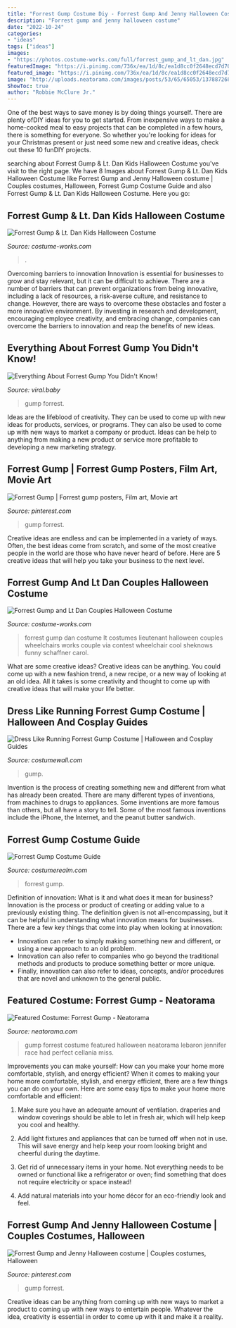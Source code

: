 ```yaml
---
title: "Forrest Gump Costume Diy - Forrest Gump And Jenny Halloween Costume"
description: "Forrest gump and jenny halloween costume"
date: "2022-10-24"
categories:
- "ideas"
tags: ["ideas"]
images:
- "https://photos.costume-works.com/full/forrest_gump_and_lt_dan.jpg"
featuredImage: "https://i.pinimg.com/736x/ea/1d/8c/ea1d8cc0f2648ecd7d700addafb3231b--forrest-gump--movie-posters.jpg"
featured_image: "https://i.pinimg.com/736x/ea/1d/8c/ea1d8cc0f2648ecd7d700addafb3231b--forrest-gump--movie-posters.jpg"
image: "http://uploads.neatorama.com/images/posts/53/65/65053/1378872681-0.jpg"
ShowToc: true
author: "Robbie McClure Jr."
---
```



One of the best ways to save money is by doing things yourself. There are plenty ofDIY ideas for you to get started. From inexpensive ways to make a home-cooked meal to easy projects that can be completed in a few hours, there is something for everyone. So whether you're looking for ideas for your Christmas present or just need some new and creative ideas, check out these 10 funDIY projects.

	

		
searching about Forrest Gump &amp; Lt. Dan Kids Halloween Costume you've visit to the right page. We have 8 Images about Forrest Gump &amp; Lt. Dan Kids Halloween Costume like Forrest Gump and Jenny Halloween costume | Couples costumes, Halloween, Forrest Gump Costume Guide and also Forrest Gump &amp; Lt. Dan Kids Halloween Costume. Here you go:
		
    
## Forrest Gump &amp; Lt. Dan Kids Halloween Costume

<img loading=lazy src="https://photos.costume-works.com/full/forrest_gump_n_lt_dan.jpg" onerror="this.onerror=null;this.src='https://tse2.mm.bing.net/th?id=OIP.sGM9oU69O6uzr1LjuGLIgwHaJ3&amp;pid=15.1';" alt="Forrest Gump &amp; Lt. Dan Kids Halloween Costume">

_Source: costume-works.com_

>. 

	

Overcoming barriers to innovation
Innovation is essential for businesses to grow and stay relevant, but it can be difficult to achieve. There are a number of barriers that can prevent organizations from being innovative, including a lack of resources, a risk-averse culture, and resistance to change.
However, there are ways to overcome these obstacles and foster a more innovative environment. By investing in research and development, encouraging employee creativity, and embracing change, companies can overcome the barriers to innovation and reap the benefits of new ideas.

    
## Everything About Forrest Gump You Didn&#039;t Know!

<img loading=lazy src="https://viral.baby/wp-content/uploads/2020/07/things_about_Forrest_Gump-1500x844.jpg" onerror="this.onerror=null;this.src='https://tse3.mm.bing.net/th?id=OIP.dWJkWkUFgFLv-toUeH-AHgHaEK&amp;pid=15.1';" alt="Everything About Forrest Gump You Didn&#039;t Know!">

_Source: viral.baby_

>gump forrest. 

	

Ideas are the lifeblood of creativity. They can be used to come up with new ideas for products, services, or programs. They can also be used to come up with new ways to market a company or product. Ideas can be help to anything from making a new product or service more profitable to developing a new marketing strategy.

    
## Forrest Gump | Forrest Gump Posters, Film Art, Movie Art

<img loading=lazy src="https://i.pinimg.com/736x/ea/1d/8c/ea1d8cc0f2648ecd7d700addafb3231b--forrest-gump--movie-posters.jpg" onerror="this.onerror=null;this.src='https://tse4.mm.bing.net/th?id=OIP.Vnm5CTAjpqkRM6W-JscC_AHaKF&amp;pid=15.1';" alt="Forrest Gump | Forrest gump posters, Film art, Movie art">

_Source: pinterest.com_

>gump forrest. 

	

Creative ideas are endless and can be implemented in a variety of ways. Often, the best ideas come from scratch, and some of the most creative people in the world are those who have never heard of before. Here are 5 creative ideas that will help you take your business to the next level.

    
## Forrest Gump And Lt Dan Couples Halloween Costume

<img loading=lazy src="https://photos.costume-works.com/full/forrest_gump_and_lt_dan.jpg" onerror="this.onerror=null;this.src='https://tse4.mm.bing.net/th?id=OIP.bpJE5OYfN0IW1sIoiPAvigHaNI&amp;pid=15.1';" alt="Forrest Gump and Lt Dan Couples Halloween Costume">

_Source: costume-works.com_

>forrest gump dan costume lt costumes lieutenant halloween couples wheelchairs works couple via contest wheelchair cool sheknows funny schaffner carol. 

	

What are some creative ideas?
Creative ideas can be anything. You could come up with a new fashion trend, a new recipe, or a new way of looking at an old idea. All it takes is some creativity and thought to come up with creative ideas that will make your life better.

    
## Dress Like Running Forrest Gump Costume | Halloween And Cosplay Guides

<img loading=lazy src="https://cdn.costumewall.com/wp-content/uploads/2018/08/running-forrest-gump.jpg" onerror="this.onerror=null;this.src='https://tse2.mm.bing.net/th?id=OIP.U7lo2HLsfp5K_pSNbzAQuAHaGL&amp;pid=15.1';" alt="Dress Like Running Forrest Gump Costume | Halloween and Cosplay Guides">

_Source: costumewall.com_

>gump. 

	

Invention is the process of creating something new and different from what has already been created. There are many different types of inventions, from machines to drugs to appliances. Some inventions are more famous than others, but all have a story to tell. Some of the most famous inventions include the iPhone, the Internet, and the peanut butter sandwich.

    
## Forrest Gump Costume Guide

<img loading=lazy src="https://www.costumerealm.com/wp-content/uploads/2021/02/2-13-206x300.jpg" onerror="this.onerror=null;this.src='https://tse1.mm.bing.net/th?id=OIP.tIkhXIia6DT-vy5A0dPpEgAAAA&amp;pid=15.1';" alt="Forrest Gump Costume Guide">

_Source: costumerealm.com_

>forrest gump. 

	

Definition of innovation: What is it and what does it mean for business?
Innovation is the process or product of creating or adding value to a previously existing thing. The definition given is not all-encompassing, but it can be helpful in understanding what innovation means for businesses. 
There are a few key things that come into play when looking at innovation: 
- Innovation can refer to simply making something new and different, or using a new approach to an old problem. 
- Innovation can also refer to companies who go beyond the traditional methods and products to produce something better or more unique. 
- Finally, innovation can also refer to ideas, concepts, and/or procedures that are novel and unknown to the general public.

    
## Featured Costume: Forrest Gump - Neatorama

<img loading=lazy src="http://uploads.neatorama.com/images/posts/53/65/65053/1378872681-0.jpg" onerror="this.onerror=null;this.src='https://tse2.mm.bing.net/th?id=OIP.2festRN80MaL50KVLbUpoQHaO3&amp;pid=15.1';" alt="Featured Costume: Forrest Gump - Neatorama">

_Source: neatorama.com_

>gump forrest costume featured halloween neatorama lebaron jennifer race had perfect cellania miss. 

	

Improvements you can make yourself: How can you make your home more comfortable, stylish, and energy efficient?
When it comes to making your home more comfortable, stylish, and energy efficient, there are a few things you can do on your own. Here are some easy tips to make your home more comfortable and efficient: 
1. Make sure you have an adequate amount of ventilation. draperies and window coverings should be able to let in fresh air, which will help keep you cool and healthy.

2. Add light fixtures and appliances that can be turned off when not in use. This will save energy and help keep your room looking bright and cheerful during the daytime.

3. Get rid of unnecessary items in your home. Not everything needs to be owned or functional like a refrigerator or oven; find something that does not require electricity or space instead!

4. Add natural materials into your home décor for an eco-friendly look and feel.

    
## Forrest Gump And Jenny Halloween Costume | Couples Costumes, Halloween

<img loading=lazy src="https://i.pinimg.com/originals/bd/0e/0e/bd0e0e10b51bd75ecc8b7ec167b65f49.jpg" onerror="this.onerror=null;this.src='https://tse1.mm.bing.net/th?id=OIP.K6vmHw57Es_PMthEWpdSZgHaLM&amp;pid=15.1';" alt="Forrest Gump and Jenny Halloween costume | Couples costumes, Halloween">

_Source: pinterest.com_

>gump forrest. 

	

Creative ideas can be anything from coming up with new ways to market a product to coming up with new ways to entertain people. Whatever the idea, creativity is essential in order to come up with it and make it a reality.

